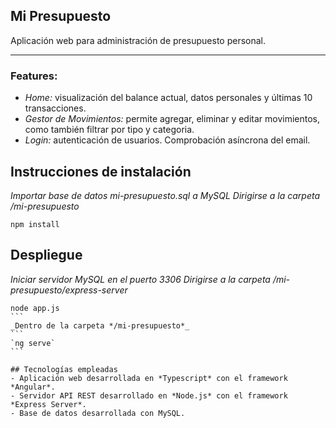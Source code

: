 ## Mi Presupuesto
Aplicación web para administración de presupuesto personal.

---

### Features:
- *Home:* visualización del balance actual, datos personales y últimas 10 transacciones.
- *Gestor de Movimientos:* permite agregar, eliminar y editar movimientos, como también filtrar por tipo y categoria.
- *Login:* autenticación de usuarios. Comprobación asíncrona del email.

## Instrucciones de instalación
_Importar base de datos *mi-presupuesto.sql* a MySQL_
_Dirigirse a la carpeta */mi-presupuesto*_
```
npm install
```

## Despliegue
_Iniciar servidor MySQL en el puerto 3306_
_Dirigirse a la carpeta */mi-presupuesto/express-server*_
````
node app.js
```
_Dentro de la carpeta */mi-presupuesto*_
```
`ng serve`
```

## Tecnologías empleadas
- Aplicación web desarrollada en *Typescript* con el framework *Angular*.
- Servidor API REST desarrollado en *Node.js* con el framework *Express Server*.
- Base de datos desarrollada con MySQL.
